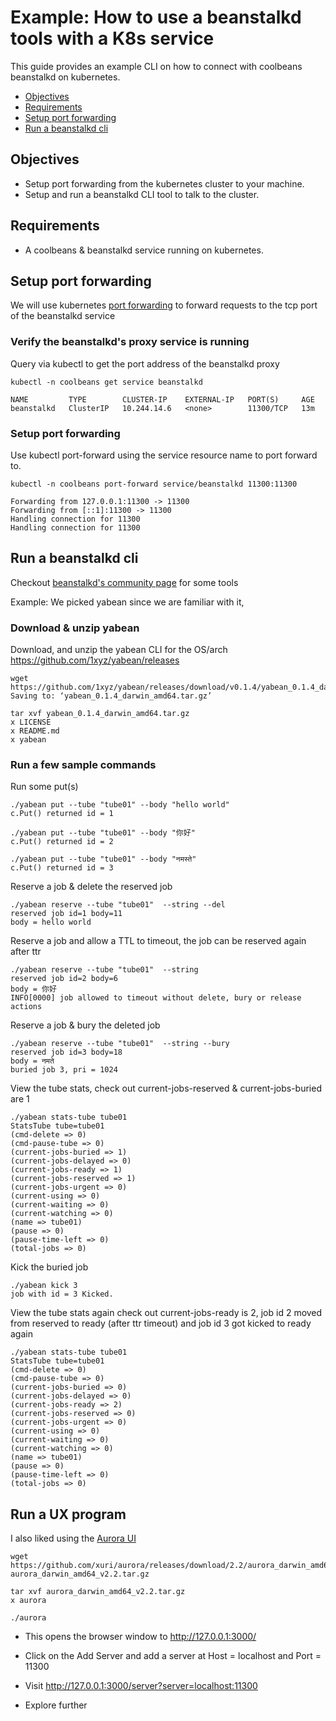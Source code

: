 Example: How to use a beanstalkd tools with a K8s service
=========================================================

This guide provides an example CLI on how to connect with coolbeans beanstalkd on kubernetes.

- [Objectives](#objectives)
- [Requirements](#requirements)
- [Setup port forwarding](#setup-port-forwarding)
- [Run a beanstalkd cli](#run-a-beanstalkd-cli)

Objectives
----------

- Setup port forwarding from the kubernetes cluster to your machine.
- Setup and run a beanstalkd CLI tool to talk to the cluster.


Requirements
------------

- A coolbeans & beanstalkd service running on kubernetes.


Setup port forwarding
---------------------

We will use kubernetes [port forwarding](https://kubernetes.io/docs/tasks/access-application-cluster/port-forward-access-application-cluster/) to forward requests to the tcp port of the beanstalkd service


### Verify the beanstalkd's proxy service is running

Query via kubectl to get the port address of the beanstalkd proxy

    kubectl -n coolbeans get service beanstalkd

    NAME         TYPE        CLUSTER-IP    EXTERNAL-IP   PORT(S)     AGE
    beanstalkd   ClusterIP   10.244.14.6   <none>        11300/TCP   13m


### Setup port forwarding 

Use kubectl port-forward using the service  resource name to port forward to.

    kubectl -n coolbeans port-forward service/beanstalkd 11300:11300

    Forwarding from 127.0.0.1:11300 -> 11300
    Forwarding from [::1]:11300 -> 11300
    Handling connection for 11300
    Handling connection for 11300


Run a beanstalkd cli
--------------------

Checkout [beanstalkd's community page](https://github.com/beanstalkd/beanstalkd/wiki/Tools) for some tools

Example: We picked yabean since we are familiar with it,

### Download & unzip yabean

Download, and unzip the yabean CLI for the OS/arch https://github.com/1xyz/yabean/releases

    wget https://github.com/1xyz/yabean/releases/download/v0.1.4/yabean_0.1.4_darwin_amd64.tar.gz
    Saving to: ‘yabean_0.1.4_darwin_amd64.tar.gz’

    tar xvf yabean_0.1.4_darwin_amd64.tar.gz
    x LICENSE
    x README.md
    x yabean

### Run a few sample commands

Run some put(s)

    ./yabean put --tube "tube01" --body "hello world"
    c.Put() returned id = 1

    ./yabean put --tube "tube01" --body "你好"
    c.Put() returned id = 2

    ./yabean put --tube "tube01" --body "नमस्ते"
    c.Put() returned id = 3


Reserve a job & delete the reserved job

    ./yabean reserve --tube "tube01"  --string --del
    reserved job id=1 body=11
    body = hello world


Reserve a job and allow a TTL to timeout, the job can be reserved again after ttr

    ./yabean reserve --tube "tube01"  --string
    reserved job id=2 body=6
    body = 你好
    INFO[0000] job allowed to timeout without delete, bury or release actions

Reserve a job & bury the deleted job

    ./yabean reserve --tube "tube01"  --string --bury
    reserved job id=3 body=18
    body = नमते
    buried job 3, pri = 1024


View the tube stats, check out current-jobs-reserved & current-jobs-buried are 1

    ./yabean stats-tube tube01
    StatsTube tube=tube01
    (cmd-delete => 0)
    (cmd-pause-tube => 0)
    (current-jobs-buried => 1)   
    (current-jobs-delayed => 0)
    (current-jobs-ready => 1)
    (current-jobs-reserved => 1)
    (current-jobs-urgent => 0)
    (current-using => 0)
    (current-waiting => 0)
    (current-watching => 0)
    (name => tube01)
    (pause => 0)
    (pause-time-left => 0)
    (total-jobs => 0)


Kick the buried job

    ./yabean kick 3
    job with id = 3 Kicked.

View the tube stats again check out current-jobs-ready is 2, job id 2 moved from reserved to ready (after ttr timeout) and job id 3 got kicked to ready again

    ./yabean stats-tube tube01
    StatsTube tube=tube01
    (cmd-delete => 0)
    (cmd-pause-tube => 0)
    (current-jobs-buried => 0)
    (current-jobs-delayed => 0)
    (current-jobs-ready => 2)
    (current-jobs-reserved => 0)
    (current-jobs-urgent => 0)
    (current-using => 0)
    (current-waiting => 0)
    (current-watching => 0)
    (name => tube01)
    (pause => 0)
    (pause-time-left => 0)
    (total-jobs => 0)

Run a UX program
----------------

I also liked using the [Aurora UI](https://github.com/xuri/aurora)

    wget https://github.com/xuri/aurora/releases/download/2.2/aurora_darwin_amd64_v2.2.tar.gz
    aurora_darwin_amd64_v2.2.tar.gz

    tar xvf aurora_darwin_amd64_v2.2.tar.gz
    x aurora

    ./aurora

- This opens the browser window to http://127.0.0.1:3000/

- Click on the Add Server and add a server at Host = localhost and Port = 11300

- Visit http://127.0.0.1:3000/server?server=localhost:11300 

- Explore further